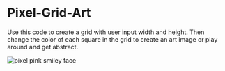  <h1>Pixel-Grid-Art</h1>
 <p color = red> Use this code to create a grid with user input width and height. Then change the color of each square in the grid to create an art image or play around and get abstract.<p> 
<img src="https://user-images.githubusercontent.com/98435259/170372055-0aff3a31-669d-45cf-b09a-156bfe24b5b1.png" alt="pixel pink smiley face">

